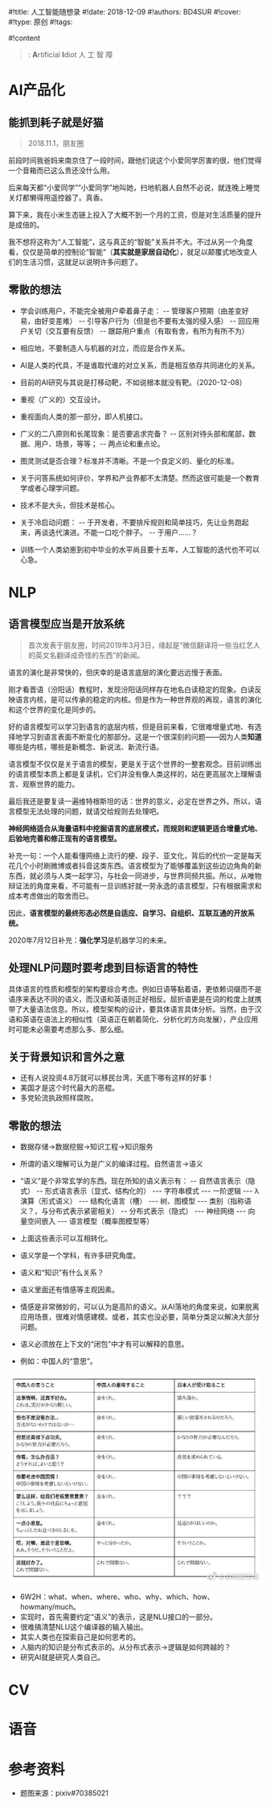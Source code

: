 
#!title:    人工智能随想录
#!date:     2018-12-09
#!authors:  BD4SUR
#!cover:    
#!type:     原创
#!tags:     

#!content

> : **A**rtificial **I**diot
人 工 智 障

# AI产品化

## 能抓到耗子就是好猫

> 2018.11.1，朋友圈

前段时间我爸妈来南京住了一段时间，跟他们说这个小爱同学厉害的很，他们觉得一个音箱而已这么贵还没什么用。

后来每天都“小爱同学”“小爱同学”地叫她，扫地机器人自然不必说，就连晚上睡觉关灯都懒得用遥控器了。真香。

算下来，我在小米生态链上投入了大概不到一个月的工资，但是对生活质量的提升是成倍的。

我不想将这称为“人工智能”，这与真正的“智能”关系并不大。不过从另一个角度看，仅仅是简单的控制论“智能”（**其实就是家居自动化**），就足以颠覆式地改变人们的生活习惯，这就足以说明许多问题了。

## 零散的想法

- 学会训练用户，不能完全被用户牵着鼻子走：
-- 管理客户预期（由差变好易，由好变差难）
-- 引导客户行为（但是也不要有太强的侵入感）
-- 回应用户关切（交互要有反馈）
-- 跟踪用户重点（有取有舍，有所为有所不为）
- 相应地，不要制造人与机器的对立，而应是合作关系。
- AI是人类的代具，不是谁取代谁的对立关系，而是相互依存共同进化的关系。
- 目前的AI研究与其说是打移动靶，不如说根本就没有靶。（2020-12-08）

- 重视（广义的）交互设计。
- 重视面向人类的那一部分，即人机接口。

- 广义的二八原则和长尾现象：是否要追求完备？
-- 区别对待头部和尾部，数据、用户、场景，等等；
-- 两点论和重点论。

- 图灵测试是否合理？标准并不清晰。不是一个良定义的、量化的标准。
- 关于问答系统如何评价，学界和产业界都不太清楚。然而这很可能是一个教育学或者心理学问题。

- 技术不是大头，但技术是核心。

- 关于冷启动问题：
-- 于开发者，不要排斥规则和简单技巧，先让业务跑起来，再谈迭代演进。不能一口吃个胖子。
-- 于用户……？

- 训练一个人类幼崽到初中毕业的水平尚且要十五年，人工智能的迭代也不可以心急。



# NLP

## 语言模型应当是开放系统

> 首次发表于朋友圈，时间2019年3月3日，缘起是“微信翻译将一些当红艺人的英文名翻译成奇怪的东西”的新闻。

语言的演化是非常快的，但庆幸的是语言底层的演化要远远慢于表面。

刚才看晋语（汾阳话）教程时，发现汾阳话同样存在地名白读稳定的现象。白读反映语言内核，是可以传承的稳定的内核。但是作为一种世界观的再现，语言的演化和这个世界的变化是同步的。

好的语言模型可以学习到语言的底层内核，但是目前来看，它很难增量式地、有选择地学习到语言表面不断变化的那部分。这是一个很深刻的问题——因为人类**知道**哪些是内核，哪些是新概念、新说法、新流行语。

语言模型不仅仅是关于语言的模型，更是关于这个世界的一整套观念。目前训练出的语言模型本质上都是复读机，它们并没有像人类这样的，站在更高层次上理解语言、观察世界的能力。

最后我还是要复读一遍维特根斯坦的话：世界的意义，必定在世界之外。所以，语言模型无法处理的问题，就请交给规则去处理吧。

**神经网络适合从海量语料中挖掘语言的底层模式，而规则和逻辑更适合增量式地、后验地完善和修正现有的语言模型。**

补充一句：一个人能看懂网络上流行的梗、段子、亚文化，背后的代价一定是每天花几个小时刷微博或者抖音这类东西。语言模型为了能够覆盖到这些边边角角的新东西，就必须与人类一起学习，与社会一同进步，与世界同频共振。所以，从唯物辩证法的角度来看，不可能有一旦训练好就一劳永逸的语言模型，只有根据需求和成本考虑做出的取舍而已。

因此，**语言模型的最终形态必然是自适应、自学习、自组织、互联互通的开放系统。**

2020年7月12日补充：**强化学习**是机器学习的未来。

## 处理NLP问题时要考虑到目标语言的特性

具体语言的性质和模型的架构要综合考虑。例如日语等黏着语，更依赖词缀而不是语序来表达不同的语义，而汉语和英语则正好相反。屈折语更是在词的粒度上就携带了大量语法信息。所以，模型架构的设计，要具体语言具体分析。当然，由于汉语和英语在语法上的相似性（英语正在朝着简化、分析化的方向发展），产业应用时可能未必需要考虑那么多、那么细。

## 关于背景知识和言外之意

- 还有人说投资4.8万就可以移民台湾，天底下哪有这样的好事！
- 美国才是这个时代最大的恶棍。
- 多党轮流执政照样腐败。

## 零散的想法

- 数据存储→数据挖掘→知识工程→知识服务

- 所谓的语义理解可认为是广义的编译过程。自然语言→语义
- “语义”是个非常玄学的东西。现在所知的语义表示有：
-- 自然语言表示（隐式）
-- 形式语言表示（显式、结构化的）
--- 字符串模式
--- 一阶逻辑
--- λ演算（形式语义）
--- 结构化语言（槽）
--- 树、图模型
--- 类别（指称语义？，与分布式表示紧密相关）
-- 分布式表示（隐式）
--- 神经网络
--- 向量空间嵌入
--- 语言模型（概率图模型等）
- 上面这些表示可以互相转化。
- 语义学是一个学科，有许多研究角度。
- 语义和“知识”有什么关系？
- 语义里面还有情感等主观因素。
- 情感是非常微妙的，可以认为是高阶的语义。从AI落地的角度来说，如果脱离应用场景，很难对情感建模。或者，其实也没必要，简单分类足以解决大部分问题。
- 语义必须放在上下文的“闭包”中才有可以解释的意思。
- 例如：中国人的“意思”。

![没别的意思（图片来源见水印）](./image/G5/yisi.jpg)

- 6W2H：what、when、where、who、why、which、how、howmany/much。
- 实现时，首先需要约定“语义”的表示，这是NLU接口的一部分。
- 很难搞清楚NLU这个编译器的输入输出。
- 其实人类也在探索自己是如何思考的。
- 人脑内的知识是分布式表示的。从分布式表示→逻辑是如何跨越的？
- 研究AI就是研究人类自己。

# CV

# 语音

# 参考资料

+ 题图来源：pixiv#70385021


